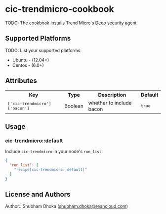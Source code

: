 # cic-trendmicro-cookbook

TODO: The cookbook installs Trend Micro's Deep security agent

## Supported Platforms

TODO: List your supported platforms.

* Ubuntu - (12.04+)
* Centos - (6.0+)

## Attributes

<table>
  <tr>
    <th>Key</th>
    <th>Type</th>
    <th>Description</th>
    <th>Default</th>
  </tr>
  <tr>
    <td><tt>['cic-trendmicro']['bacon']</tt></td>
    <td>Boolean</td>
    <td>whether to include bacon</td>
    <td><tt>true</tt></td>
  </tr>
</table>

## Usage

### cic-trendmicro::default

Include `cic-trendmicro` in your node's `run_list`:

```json
{
  "run_list": [
    "recipe[cic-trendmicro::default]"
  ]
}
```

## License and Authors

Author:: Shubham Dhoka (<shubham.dhoka@reancloud.com>)

